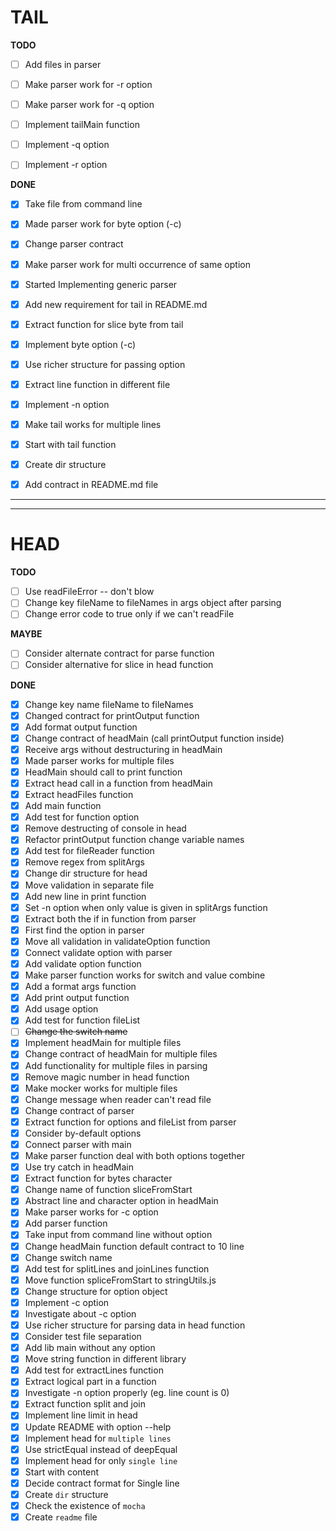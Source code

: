 # TAIL 

**TODO**

- [ ] Add files in parser
- [ ] Make parser work for -r option
- [ ] Make parser work for -q option
- [ ] Implement tailMain function
- [ ] Implement -q option
- [ ] Implement -r option


**DONE**

- [x] Take file from command line
- [x] Made parser work for byte option (-c)
- [x] Change parser contract
- [x] Make parser work for multi occurrence of same option
- [x] Started Implementing generic parser
- [x] Add new requirement for tail in README.md
- [x] Extract function for slice byte from tail
- [x] Implement byte option (-c)
- [x] Use richer structure for passing option
- [x] Extract line function in different file
- [x] Implement -n option
- [x] Make tail works for multiple lines
- [x] Start with tail function
- [x] Create dir structure
- [x] Add contract in README.md file




---------------------------------
---------------------------------

# HEAD

**TODO**

- [ ] Use readFileError -- don't blow
- [ ] Change key fileName to fileNames in args object after parsing
- [ ] Change error code to true only if we can't readFile 

**MAYBE**

- [ ] Consider alternate contract for parse function
- [ ] Consider alternative for slice in head function

**DONE**

- [x] Change key name fileName to fileNames
- [x] Changed contract for printOutput function
- [x] Add format output function
- [x] Change contract of headMain (call printOutput function inside)
- [x] Receive args without destructuring in headMain
- [x] Made parser works for multiple files
- [x] HeadMain should call to print function
- [x] Extract head call in a function from headMain
- [x] Extract headFiles function
- [x] Add main function
- [x] Add test for function option
- [x] Remove destructing of console in head
- [x] Refactor printOutput function change variable names
- [x] Add test for fileReader function
- [x] Remove regex from splitArgs
- [x] Change dir structure for head 
- [x] Move validation in separate file
- [x] Add new line in print function
- [x] Set -n option when only value is given in splitArgs function
- [x] Extract both the if in function from parser
- [x] First find the option in parser
- [x] Move all validation in validateOption function
- [x] Connect validate option with parser
- [x] Add validate option function
- [x] Make parser function works for switch and value combine
- [x] Add a format args function
- [x] Add print output function
- [x] Add usage option
- [x] Add test for function fileList
- [ ] ~~Change the switch name~~
- [x] Implement headMain for multiple files
- [x] Change contract of headMain for multiple files
- [x] Add functionality for multiple files in parsing
- [x] Remove magic number in head function
- [x] Make mocker works for multiple files
- [x] Change message when reader can't read file
- [x] Change contract of parser
- [x] Extract function for options and fileList from parser
- [x] Consider by-default options
- [x] Connect parser with main
- [x] Make parser function deal with both options together
- [x] Use try catch in headMain
- [x] Extract function for bytes character
- [x] Change name of function sliceFromStart
- [x] Abstract line and character option in headMain
- [x] Make parser works for -c option
- [x] Add parser function
- [x] Take input from command line without option
- [x] Change headMain function default contract to 10 line
- [x] Change switch name
- [x] Add test for splitLines and joinLines function
- [x] Move function spliceFromStart to stringUtils.js
- [x] Change structure for option object
- [x] Implement -c option
- [x] Investigate about -c option
- [x] Use richer structure for parsing data in head function
- [x] Consider test file separation
- [x] Add lib main without any option
- [x] Move string function in different library
- [x] Add test for extractLines function
- [x] Extract logical part in a function 
- [x] Investigate -n option properly (eg. line count is 0)
- [x] Extract function split and join
- [x] Implement line limit in head
- [x] Update README with option --help
- [x] Implement head for `multiple lines`
- [x] Use strictEqual instead of deepEqual
- [x] Implement head for only `single line`
- [x] Start with content
- [x] Decide contract format for Single line
- [x] Create `dir` structure
- [x] Check the existence of `mocha`
- [x] Create `readme` file